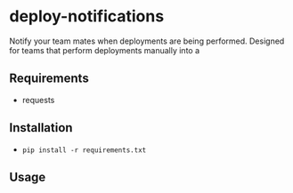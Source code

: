# deploy-notifications
Notify your team mates when deployments are being performed. Designed for teams that perform deployments manually into a 

## Requirements
- requests

## Installation
- `pip install -r requirements.txt`

## Usage
